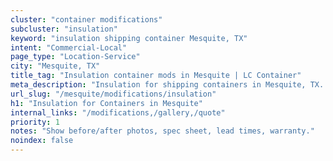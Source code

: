 ```yaml
---
cluster: "container modifications"
subcluster: "insulation"
keyword: "insulation shipping container Mesquite, TX"
intent: "Commercial-Local"
page_type: "Location-Service"
city: "Mesquite, TX"
title_tag: "Insulation container mods in Mesquite | LC Container"
meta_description: "Insulation for shipping containers in Mesquite, TX. Local fabrication & pro install. LC Container — Since 2003. Get a quote."
url_slug: "/mesquite/modifications/insulation"
h1: "Insulation for Containers in Mesquite"
internal_links: "/modifications,/gallery,/quote"
priority: 1
notes: "Show before/after photos, spec sheet, lead times, warranty."
noindex: false
---
```


<!-- TODO: Add unique city/inventory copy, images, and internal links here. -->
